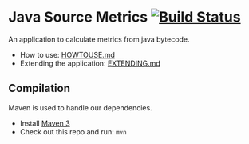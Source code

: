 Java Source Metrics [![Build Status](https://travis-ci.org/Kiskae/Java-Source-Metrics.svg?branch=master)](https://travis-ci.org/Kiskae/Java-Source-Metrics)
===================

An application to calculate metrics from java bytecode.

* How to use: [HOWTOUSE.md](https://github.com/Kiskae/Java-Source-Metrics/blob/master/HOWTOUSE.md)
* Extending the application: [EXTENDING.md](https://github.com/Kiskae/Java-Source-Metrics/blob/master/EXTENDING.md)

Compilation
-----------

Maven is used to handle our dependencies.

* Install [Maven 3](http://maven.apache.org/download.html)
* Check out this repo and run: `mvn`
